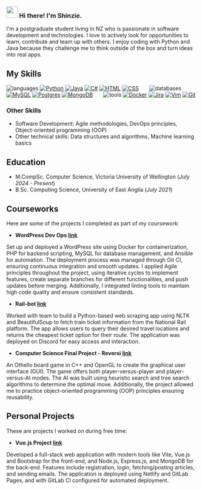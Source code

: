 ### <img src = "https://raw.githubusercontent.com/MartinHeinz/MartinHeinz/master/wave.gif" width = 30px> Hi there! I'm Shinzie.

I'm a postgraduate student living in NZ who is passionate in software development and technologies. I love to actively look for opportunities to learn, contribute and team up with others. I enjoy coding with Python and Java because they challenge me to think outside of the box and turn ideas into real apps.

## My Skills

![languages](https://img.shields.io/static/v1?label=&message=languages:&color=111&style=flat-square)
[![Python](https://img.shields.io/badge/Python-3776AB?logo=python&logoColor=fff)](#)
[![Java](https://img.shields.io/badge/Java-%23ED8B00.svg?logo=openjdk&logoColor=white)](#)
[![C#](https://custom-icon-badges.demolab.com/badge/C%23-%23239120.svg?logo=cshrp&logoColor=white)](#)
[![HTML](https://img.shields.io/badge/HTML-%23E34F26.svg?logo=html5&logoColor=white)](#)
[![CSS](https://img.shields.io/badge/CSS-1572B6?logo=css3&logoColor=fff)](#)
&nbsp;
&nbsp;
&nbsp;
![databases](https://img.shields.io/static/v1?label=&message=databases:&color=111&style=flat-square)
[![MySQL](https://img.shields.io/badge/MySQL-4479A1?logo=mysql&logoColor=fff)](#)
[![Postgres](https://img.shields.io/badge/Postgres-%23316192.svg?logo=postgresql&logoColor=white)](#)
[![MongoDB](https://img.shields.io/badge/MongoDB-%234ea94b.svg?logo=mongodb&logoColor=white)](#)
&nbsp;
&nbsp;
&nbsp;
![tools](https://img.shields.io/static/v1?label=&message=tools:&color=111&style=flat-square)
[![Docker](https://img.shields.io/badge/Docker-2496ED?logo=docker&logoColor=fff)](#)
[![Jira](https://img.shields.io/badge/Jira-0052CC?logo=jira&logoColor=fff)](#)
[![Vim](https://img.shields.io/badge/Vim-%2311AB00.svg?logo=vim&logoColor=white)](#)
[![Git](https://img.shields.io/badge/Git-F05032?logo=git&logoColor=fff)](#)

### Other Skills

- Software Development: Agile methodologies, DevOps principles, Object-oriented programming (OOP)
- Other technical skills: Data structures and algorithms, Machine learning basics

## Education

- M.CompSc. Computer Science, Victoria University of Wellington (_July 2024 - Present_)
- B.Sc. Computing Science, University of East Anglia (_July 2021_)

## Courseworks

Here are some of the projects I completed as part of my coursework:

- **WordPress Dev Ops [link](#courseworks)**

Set up and deployed a WordPress site using Docker for containerization, PHP for backend scripting, MySQL for database management, and Ansible for automation. The deployment process was managed through Git CI, ensuring continuous integration and smooth updates. I applied Agile principles throughout the project, using iterative cycles to implement features, create separate branches for different functionalities, and push updates before merging. Additionally, I integrated linting tools to maintain high code quality and ensure consistent standards.

- **Rail-bot [link](https://github.com/standun-github/rail-bot)**

Worked with team to build a Python-based web scraping app using NLTK and BeautifulSoup to fetch train ticket information from the National Rail platform. The app allows users to query their desired travel locations and returns the cheapest ticket option for their route. The application was deployed on Discord for easy access and interaction.

- **Computer Science Final Project - Reversi [link](https://github.com/standun-github/othello-c)**

An Othello board game in C++ and OpenGL to create the graphical user interface (GUI). The game offers both player-versus-player and player-versus-AI modes. The AI was built using heuristic search and tree search algorithms to determine the optimal move. Additionally, the project allowed me to practice object-oriented programming (OOP) principles ensuring reusability.

## Personal Projects

These are projects I worked on during free time:

- **Vue.js Project [link](https://gitlab.com/s-tandun/blog)**

Developed a full-stack web application with modern tools like Vite, Vue.js and Bootstrap for the front-end, and Node.js, Express.js, and MongoDB for the back-end. Features include registration, login, fetching/posting articles, and sending emails. The application is deployed using Netlify and GitLab Pages, and with GitLab CI configured for automated deployment.
